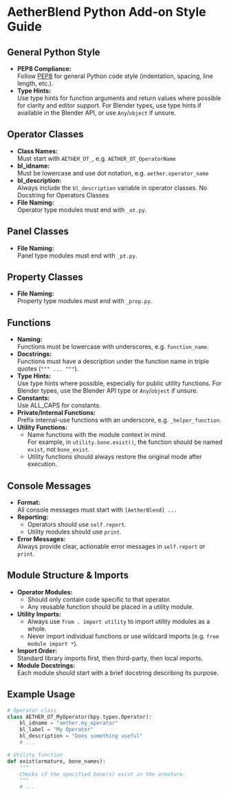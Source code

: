 
# AetherBlend Python Add-on Style Guide

## General Python Style
- **PEP8 Compliance:**  
  Follow [PEP8](https://peps.python.org/pep-0008/) for general Python code style (indentation, spacing, line length, etc.).
- **Type Hints:**  
  Use type hints for function arguments and return values where possible for clarity and editor support. For Blender types, use type hints if available in the Blender API, or use `Any`/`object` if unsure.

## Operator Classes
- **Class Names:**  
  Must start with `AETHER_OT_`, e.g. `AETHER_OT_OperatorName`
- **bl_idname:**  
  Must be lowercase and use dot notation, e.g. `aether.operator_name`
- **bl_description:**  
  Always include the `bl_description` variable in operator classes. No Docstring for Operators Classes
- **File Naming:**  
  Operator type modules must end with `_ot.py`.

## Panel Classes
- **File Naming:**  
  Panel type modules must end with `_pt.py`.

## Property Classes
- **File Naming:**  
  Property type modules must end with `_prop.py`.

## Functions
- **Naming:**  
  Functions must be lowercase with underscores, e.g. `function_name`.
- **Docstrings:**  
  Functions must have a description under the function name in triple quotes (`""" ... """`).
- **Type Hints:**  
  Use type hints where possible, especially for public utility functions. For Blender types, use the Blender API type or `Any`/`object` if unsure.
- **Constants:**  
  Use ALL_CAPS for constants.
- **Private/Internal Functions:**  
  Prefix internal-use functions with an underscore, e.g. `_helper_function`.
- **Utility Functions:**  
  - Name functions with the module context in mind.  
    For example, in `utility.bone.exist()`, the function should be named `exist`, not `bone_exist`.
  - Utility functions should always restore the original mode after execution.

## Console Messages
- **Format:**  
  All console messages must start with `[AetherBlend] ...`
- **Reporting:**  
  - Operators should use `self.report`.
  - Utility modules should use `print`.
- **Error Messages:**  
  Always provide clear, actionable error messages in `self.report` or `print`.

## Module Structure & Imports
- **Operator Modules:**  
  - Should only contain code specific to that operator.
  - Any reusable function should be placed in a utility module.
- **Utility Imports:**  
  - Always use `from . import utility` to import utility modules as a whole.
  - Never import individual functions or use wildcard imports (e.g. `from module import *`).
- **Import Order:**  
  Standard library imports first, then third-party, then local imports.
- **Module Docstrings:**  
  Each module should start with a brief docstring describing its purpose.


## Example Usage

```python
# Operator class
class AETHER_OT_MyOperator(bpy.types.Operator):
    bl_idname = "aether.my_operator"
    bl_label = "My Operator"
    bl_description = "Does something useful"
    # ...

# Utility function
def exist(armature, bone_names):
    """
    Checks if the specified bone(s) exist in the armature.
    """
    # ...